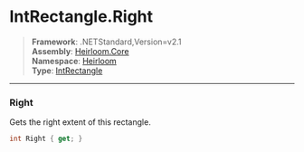 # IntRectangle.Right

> **Framework**: .NETStandard,Version=v2.1  
> **Assembly**: [Heirloom.Core][0]  
> **Namespace**: [Heirloom][0]  
> **Type**: [IntRectangle][1]  

--------------------------------------------------------------------------------

### Right

Gets the right extent of this rectangle.

```cs
int Right { get; }
```

[0]: ../Heirloom.Core.md
[1]: Heirloom.IntRectangle.md
